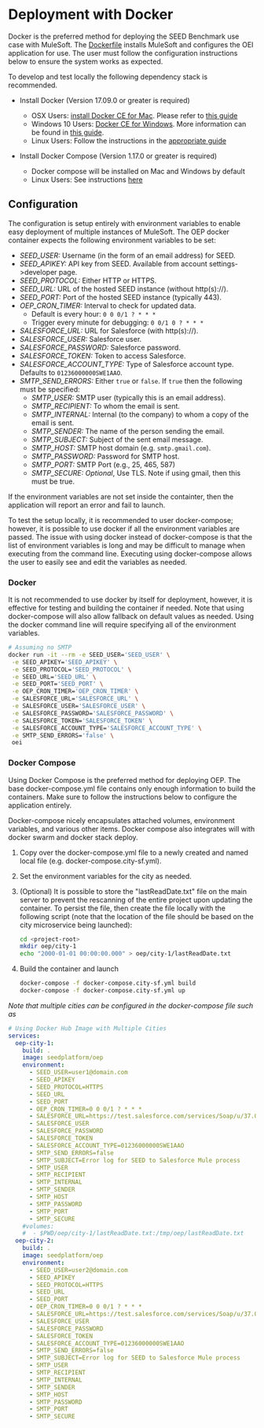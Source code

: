 # Deployment with Docker

Docker is the preferred method for deploying the SEED Benchmark use case with MuleSoft. The [Dockerfile](../Dockerfile) installs MuleSoft and configures the OEI application for use. The user must follow the configuration instructions below to ensure the system works as expected.

To develop and test locally the following dependency stack is recommended. 

* Install Docker (Version 17.09.0 or greater is required)
    * OSX Users: [install Docker CE for Mac](https://docs.docker.com/docker-for-mac/install/). Please refer to [this guide](https://docs.docker.com/docker-for-mac/install/)
    * Windows 10 Users: [Docker CE for Windows](https://docs.docker.com/docker-for-windows/install/). More information 
    can be found in [this guide](https://docs.docker.com/docker-for-windows/). 
    * Linux Users: Follow the instructions in the [appropriate guide](https://www.docker.com/community-edition)
    
* Install Docker Compose (Version 1.17.0 or greater is required)
    * Docker compose will be installed on Mac and Windows by default
    * Linux Users: See instructions [here](https://docs.docker.com/compose/install/)

## Configuration

The configuration is setup entirely with environment variables to enable easy deployment of multiple instances of MuleSoft. The OEP docker container expects the following environment variables to be set:
      
* *SEED_USER:* Username (in the form of an email address) for SEED.
* *SEED_APIKEY:* API key from SEED. Available from account settings->developer page.
* *SEED_PROTOCOL:* Either HTTP or HTTPS.
* *SEED_URL:* URL of the hosted SEED instance (without http(s)://).
* *SEED_PORT:* Port of the hosted SEED instance (typically 443).
* *OEP_CRON_TIMER:* Interval to check for updated data. 
    * Default is every hour: `0 0 0/1 ? * * *`
    * Trigger every minute for debugging: `0 0/1 0 ? * * *`
* *SALESFORCE_URL:* URL for Salesforce (with http(s)://).
* *SALESFORCE_USER:* Salesforce user.
* *SALESFORCE_PASSWORD:* Salesforce password.
* *SALESFORCE_TOKEN:* Token to access Salesforce.
* *SALESFORCE_ACCOUNT_TYPE:* Type of Salesforce account type. Defaults to `01236000000SWE1AAO`.
* *SMTP_SEND_ERRORS:* Either `true` or `false`. If `true` then the following must be specified:
    * *SMTP_USER:* SMTP user (typically this is an email address).
    * *SMTP_RECIPIENT:* To whom the email is sent.
    * *SMTP_INTERNAL:* Internal (to the company) to whom a copy of the email is sent.
    * *SMTP_SENDER:* The name of the person sending the email.
    * *SMTP_SUBJECT:* Subject of the sent email message.
    * *SMTP_HOST:* SMTP host domain (e.g. `smtp.gmail.com`).
    * *SMTP_PASSWORD:* Password for SMTP host.
    * *SMTP_PORT:* SMTP Port (e.g., 25, 465, 587) 
    * *SMTP_SECURE:* *Optional*, Use TLS. Note if using gmail, then this must be true.
    
If the environment variables are not set inside the containter, then the application will report an error and fail to launch. 

To test the setup locally, it is recommended to user docker-compose; however, it is possible to use docker if all the environment variables are passed. The issue with using docker instead of docker-compose is that the list of environment variables is long and may be difficult to manage when executing from the command line. Executing using docker-compose allows the user to easily see and edit the variables as needed.

### Docker

It is not recommended to use docker by itself for deployment, however, it is effective for testing and building the container if needed. Note that using docker-compose will also allow fallback on default values as needed. Using the docker command line will require specifying all of the environment variables.

```bash
# Assuming no SMTP
docker run -it --rm -e SEED_USER='SEED_USER' \
 -e SEED_APIKEY='SEED_APIKEY' \
 -e SEED_PROTOCOL='SEED_PROTOCOL' \
 -e SEED_URL='SEED_URL' \
 -e SEED_PORT='SEED_PORT' \
 -e OEP_CRON_TIMER='OEP_CRON_TIMER' \
 -e SALESFORCE_URL='SALESFORCE_URL' \
 -e SALESFORCE_USER='SALESFORCE_USER' \
 -e SALESFORCE_PASSWORD='SALESFORCE_PASSWORD' \
 -e SALESFORCE_TOKEN='SALESFORCE_TOKEN' \
 -e SALESFORCE_ACCOUNT_TYPE='SALESFORCE_ACCOUNT_TYPE' \
 -e SMTP_SEND_ERRORS='false' \
 oei
``` 

### Docker Compose

Using Docker Compose is the preferred method for deploying OEP. The base docker-compose.yml file contains only enough information to build the containers. Make sure to follow the instructions below to configure the application entirely.

Docker-compose nicely encapsulates attached volumes, environment variables, and various other items. Docker compose also integrates will with docker swarm and docker stack deploy. 

1. Copy over the docker-compose.yml file to a newly created and named local file (e.g. docker-compose.city-sf.yml). 

2. Set the environment variables for the city as needed.

3. (Optional) It is possible to store the "lastReadDate.txt" file on the main server to prevent the rescanning of the entire project upon updating the container. To persist the file, then create the file locally with the following script (note that the location of the file should be based on the city microservice being launched):

    ```bash
    cd <project-root>
    mkdir oep/city-1
    echo "2000-01-01 00:00:00.000" > oep/city-1/lastReadDate.txt 
    ```

4. Build the container and launch

    ```bash
    docker-compose -f docker-compose.city-sf.yml build
    docker-compose -f docker-compose.city-sf.yml up
    ```

*Note that multiple cities can be configured in the docker-compose file such as* 

```yaml
# Using Docker Hub Image with Multiple Cities
services:
  oep-city-1:
    build: .
    image: seedplatform/oep
    environment:
      - SEED_USER=user1@domain.com
      - SEED_APIKEY
      - SEED_PROTOCOL=HTTPS
      - SEED_URL
      - SEED_PORT
      - OEP_CRON_TIMER=0 0 0/1 ? * * *
      - SALESFORCE_URL=https://test.salesforce.com/services/Soap/u/37.0
      - SALESFORCE_USER
      - SALESFORCE_PASSWORD
      - SALESFORCE_TOKEN
      - SALESFORCE_ACCOUNT_TYPE=01236000000SWE1AAO
      - SMTP_SEND_ERRORS=false
      - SMTP_SUBJECT=Error log for SEED to Salesforce Mule process
      - SMTP_USER
      - SMTP_RECIPIENT
      - SMTP_INTERNAL
      - SMTP_SENDER
      - SMTP_HOST
      - SMTP_PASSWORD
      - SMTP_PORT
      - SMTP_SECURE
    #volumes:
    #  - $PWD/oep/city-1/lastReadDate.txt:/tmp/oep/lastReadDate.txt
  oep-city-2:
    build: .
    image: seedplatform/oep
    environment:
      - SEED_USER=user2@domain.com
      - SEED_APIKEY
      - SEED_PROTOCOL=HTTPS
      - SEED_URL
      - SEED_PORT
      - OEP_CRON_TIMER=0 0 0/1 ? * * *
      - SALESFORCE_URL=https://test.salesforce.com/services/Soap/u/37.0
      - SALESFORCE_USER
      - SALESFORCE_PASSWORD
      - SALESFORCE_TOKEN
      - SALESFORCE_ACCOUNT_TYPE=01236000000SWE1AAO
      - SMTP_SEND_ERRORS=false
      - SMTP_SUBJECT=Error log for SEED to Salesforce Mule process
      - SMTP_USER
      - SMTP_RECIPIENT
      - SMTP_INTERNAL
      - SMTP_SENDER
      - SMTP_HOST
      - SMTP_PASSWORD
      - SMTP_PORT
      - SMTP_SECURE
```
